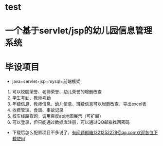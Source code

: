 # test
一个基于servlet/jsp的幼儿园信息管理系统 
==========
毕设项目
=======
* java+servlet+jsp+mysql+前端框架
1. 可以校园荣誉、老师荣誉、幼儿荣誉的增删改查  
2. 学生考勤、教师考勤  
3. 年级信息、教师信息、幼儿信息、班级信息可以增删改查，导出excel表  
4. 收费管理、食谱、事故记录  
5. 校车线路查询，调用百度api地图展示（可扩展）
6. 可以登录，但只能通过数据库注册，可以通过QQ邮箱找回密码  
* 下载后怎么配置项目不多说了，有问题邮箱1321252278@qq.com欢迎各位下载使用
